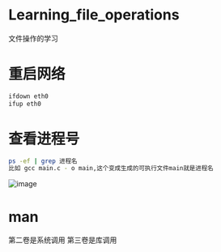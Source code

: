 # Learning_file_operations
文件操作的学习

# 重启网络

```bash
ifdown eth0
ifup eth0
```

# 查看进程号

```bash
ps -ef | grep 进程名
比如 gcc main.c - o main,这个变成生成的可执行文件main就是进程名
```

![image](https://github.com/1AoB/Learning_file_operations/assets/78208268/8a84e4fc-1bd0-42c9-9b3d-f6e4d63a4d24)

# man
第二卷是系统调用
第三卷是库调用
